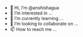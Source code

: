 - 👋 Hi, I’m @anshishagua
- 👀 I’m interested in ...
- 🌱 I’m currently learning ...
- 💞️ I’m looking to collaborate on ...
- 📫 How to reach me ...

<!---
anshishagua/anshishagua is a ✨ special ✨ repository because its `README.md` (this file) appears on your GitHub profile.
You can click the Preview link to take a look at your changes.
--->
